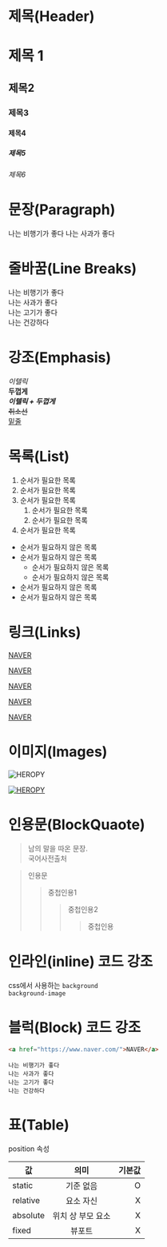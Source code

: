 # 제목(Header)

# 제목 1
## 제목2
### 제목3
#### 제목4
##### 제목5
###### 제목6

# 문장(Paragraph)

나는 비행기가 좋다
나는 사과가 좋다

# 줄바꿈(Line Breaks)

나는 비행기가 좋다  
나는 사과가 좋다  
나는 고기가 좋다<br/>
나는 건강하다

# 강조(Emphasis)

_이텔릭_  
**두껍게**  
**_이텔릭 + 두껍게_**  
~~취소선~~  
<u>밑줄</u>

# 목록(List)

1. 순서가 필요한 목록
1. 순서가 필요한 목록
1. 순서가 필요한 목록
    1. 순서가 필요한 목록
    1. 순서가 필요한 목록
1. 순서가 필요한 목록

- 순서가 필요하지 않은 목록
- 순서가 필요하지 않은 목록
    - 순서가 필요하지 않은 목록
    - 순서가 필요하지 않은 목록
- 순서가 필요하지 않은 목록
- 순서가 필요하지 않은 목록

# 링크(Links)
<a href="https://www.naver.com/">NAVER</a>

[NAVER](https://www.naver.com)

<a href="https://www.naver.com/" title="NAVER로 이동">NAVER</a>

[NAVER](https://www.naver.com "NAVER로 이동")

<a href="https://www.naver.com/" title="NAVER로 이동"
target=_blank>NAVER</a>

# 이미지(Images)

![HEROPY](https://heropy.blog/css/images/logo.png)


[![HEROPY](https://heropy.blog/css/images/logo.png)](https://heropy.blog/)

# 인용문(BlockQuaote)

> 남의 말을 따온 문장.  
> 국어사전출처

>인용문
>>중첩인용1
>>>중첩인용2
>>>>중첩인용

# 인라인(inline) 코드 강조

css에서 사용하는 `background`  
`background-image`

# 블럭(Block) 코드 강조

```html
<a href="https://www.naver.com/">NAVER</a>
```

```plaintext
나는 비행기가 좋다  
나는 사과가 좋다  
나는 고기가 좋다
나는 건강하다
```

# 표(Table)

position 속성

값 | 의미 | 기본값
--|:--:|--:
static | 기준 없음 | O
relative | 요소 자신 | X
absolute | 위치 상 부모 요소 | X
fixed | 뷰포트 | X